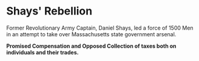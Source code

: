 # Shays' Rebellion
Former Revolutionary Army Captain, Daniel Shays, led a force of 1500 Men in an attempt to take over Massachusetts state government arsenal.

**Promised Compensation and Opposed Collection of taxes both on individuals and their trades.**